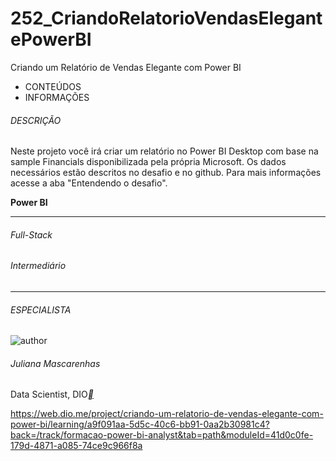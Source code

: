# 252_CriandoRelatorioVendasElegantePowerBI
Criando um Relatório de Vendas Elegante com Power BI



- CONTEÚDOS
- INFORMAÇÕES

###### DESCRIÇÃO

Neste projeto você irá criar um relatório no Power BI Desktop com base na sample Financials disponibilizada pela própria Microsoft. Os dados necessários estão descritos no desafio e no github. Para mais informações acesse a aba "Entendendo o desafio".

**Power BI**

------

###### Full-Stack

###### Intermediário

------

###### ESPECIALISTA

![author](https://hermes.dio.me/users/author/photos/a3d71bed-2938-4df8-95e1-3d4181cad1c3.png)

###### Juliana Mascarenhas

Data Scientist, DIO[**](https://www.linkedin.com/in/juliana-mascarenhas-00349426/)



https://web.dio.me/project/criando-um-relatorio-de-vendas-elegante-com-power-bi/learning/a9f091aa-5d5c-40c6-bb91-0aa2b30981c4?back=/track/formacao-power-bi-analyst&tab=path&moduleId=41d0c0fe-179d-4871-a085-74ce9c966f8a
